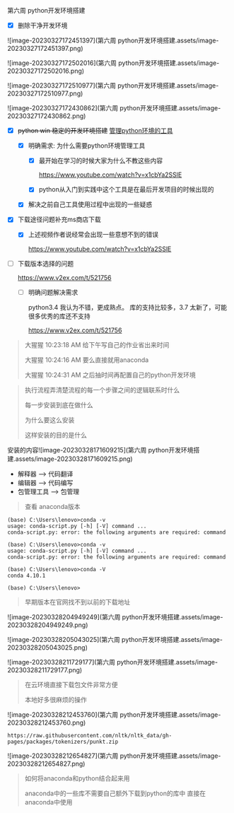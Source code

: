 第六周 python开发环境搭建

- [x] 删除干净开发环境

![image-20230327172451397](第六周 python开发环境搭建.assets/image-20230327172451397.png)

![image-20230327172502016](第六周 python开发环境搭建.assets/image-20230327172502016.png)

![image-20230327172510977](第六周 python开发环境搭建.assets/image-20230327172510977.png)

![image-20230327172430862](第六周 python开发环境搭建.assets/image-20230327172430862.png)

- [x] ~~python win 稳定的开发环境搭建~~ [管理python环境的工具](https://s.v2ex.com/t/676709)

  - [x] 明确需求: 为什么需要python环境管理工具

    - [x] 最开始在学习的时候大家为什么不教这些内容

      https://www.youtube.com/watch?v=x1cbYa2SSlE

    - [x] python从入门到实践中这个工具是在最后开发项目的时候出现的

  - [x] 解决之前自己工具使用过程中出现的一些疑惑

- [x] 下载途径问题补充ms商店下载

  - [x] 上述视频作者说经常会出现一些意想不到的错误

    https://www.youtube.com/watch?v=x1cbYa2SSlE

- [ ] 下载版本选择的问题

  https://www.v2ex.com/t/521756

  - [ ] 明确问题解决需求

    python3.4 我认为不错，更成熟点。 库的支持比较多，3.7 太新了，可能很多优秀的库还不支持

    https://www.v2ex.com/t/521756





> 大猩猩 10:23:18 AM
> 给下午写自己的作业省出来时间
>
> 大猩猩 10:24:16 AM
> 要么直接就用anaconda
>
> 大猩猩 10:24:31 AM
> 之后抽时间再配置自己的python开发环境







> 执行流程弄清楚流程的每一个步骤之间的逻辑联系时什么
>
> 每一步安装到底在做什么
>
> 为什么要这么安装
>
> 这样安装的目的是什么



安装的内容![image-20230328171609215](第六周 python开发环境搭建.assets/image-20230328171609215.png)

- 解释器 --> 代码翻译
- 编辑器 --> 代码编写
- 包管理工具 --> 包管理



> 查看 anaconda版本

```
(base) C:\Users\lenovo>conda -v
usage: conda-script.py [-h] [-V] command ...
conda-script.py: error: the following arguments are required: command

(base) C:\Users\lenovo>conda -v
usage: conda-script.py [-h] [-V] command ...
conda-script.py: error: the following arguments are required: command

(base) C:\Users\lenovo>conda -V
conda 4.10.1

(base) C:\Users\lenovo>
```





> 早期版本在官网找不到以前的下载地址

![image-20230328204949249](第六周 python开发环境搭建.assets/image-20230328204949249.png)

![image-20230328205043025](第六周 python开发环境搭建.assets/image-20230328205043025.png)





![image-20230328211729177](第六周 python开发环境搭建.assets/image-20230328211729177.png)



> 在云环境直接下载包文件非常方便
>
> 本地好多很麻烦的操作

![image-20230328212453760](第六周 python开发环境搭建.assets/image-20230328212453760.png)

```
https://raw.githubusercontent.com/nltk/nltk_data/gh-pages/packages/tokenizers/punkt.zip
```

![image-20230328212654827](第六周 python开发环境搭建.assets/image-20230328212654827.png)





> 如何将anaconda和python结合起来用
>
> anaconda中的一些库不需要自己额外下载到python的库中 直接在anaconda中使用






